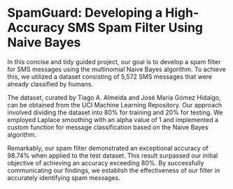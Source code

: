 # SpamGuard: Developing a High-Accuracy SMS Spam Filter Using Naive Bayes

In this concise and tidy guided project, our goal is to develop a spam filter for SMS messages using the multinomial Naive Bayes algorithm. To achieve this, we utilized a dataset consisting of 5,572 SMS messages that were already classified by humans.

The dataset, curated by Tiago A. Almeida and José María Gómez Hidalgo, can be obtained from the UCI Machine Learning Repository. Our approach involved dividing the dataset into 80% for training and 20% for testing. We employed Laplace smoothing with an alpha value of 1 and implemented a custom function for message classification based on the Naive Bayes algorithm.

Remarkably, our spam filter demonstrated an exceptional accuracy of 98.74% when applied to the test dataset. This result surpassed our initial objective of achieving an accuracy exceeding 80%. By successfully communicating our findings, we establish the effectiveness of our filter in accurately identifying spam messages.
